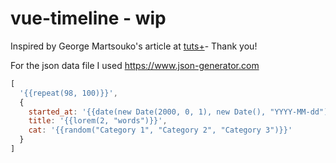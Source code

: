 # vue-timeline - wip

Inspired by George Martsouko's article at [tuts+](https://webdesign.tutsplus.com/tutorials/building-a-vertical-timeline-with-css-and-a-touch-of-javascript--cms-26528)-  Thank you!


For the json data file I used https://www.json-generator.com

```js
[
  '{{repeat(98, 100)}}',
  {
    started_at: '{{date(new Date(2000, 0, 1), new Date(), "YYYY-MM-dd")}}',
    title: '{{lorem(2, "words")}}',
    cat: '{{random("Category 1", "Category 2", "Category 3")}}'
  }
]
```
